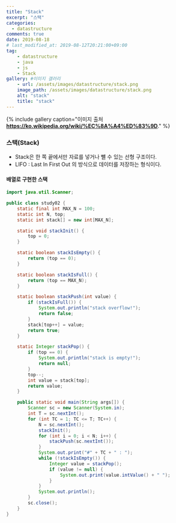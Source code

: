 ```yaml
---
title: "Stack"
excerpt: "스택"
categories: 
  - datastructure
comments: true
date: 2019-08-18
# last_modified_at: 2019-08-12T20:21:00+09:00
tag: 
    - datastructure
    - java
    - js
    - Stack
gallery: #이미지 갤러리
    - url: /assets/images/datastructure/stack.png
    image_path: /assets/images/datastructure/stack.png
    alt: "stack"
    title: "stack"
---
```


{% include gallery caption="이미지 출처 **https://ko.wikipedia.org/wiki/%EC%8A%A4%ED%83%9D**."  %}
### 스택(Stack)
- Stack은 한 쪽 끝에서만 자료를 넣거나 뺼 수 있는 선형 구조이다.
- LIFO : Last In First Out 의 방식으로 데이터를 저장하는 형식이다.

#### 배열로 구현한 스택
```java
import java.util.Scanner;

public class study02 {
	static final int MAX_N = 100;
	static int N, top;
	static int stack[] = new int[MAX_N];

	static void stackInit() {
		top = 0;
	}

	static boolean stackIsEmpty() {
		return (top == 0);
	}

	static boolean stackIsFull() {
		return (top == MAX_N);
	}

	static boolean stackPush(int value) {
		if (stackIsFull()) {
			System.out.println("stack overflow!");
			return false;
		}
		stack[top++] = value;
		return true;
	}

	static Integer stackPop() {
		if (top == 0) {
			System.out.println("stack is empty!");
			return null;
		}
		top--;
		int value = stack[top];
		return value;
	}

	public static void main(String args[]) {
		Scanner sc = new Scanner(System.in);
		int T = sc.nextInt();
		for (int TC = 1; TC <= T; TC++) {
			N = sc.nextInt();
			stackInit();
			for (int i = 0; i < N; i++) {
				stackPush(sc.nextInt());
			}
			System.out.print("#" + TC + " : ");
			while (!stackIsEmpty()) {
				Integer value = stackPop();
				if (value != null) {
					System.out.print(value.intValue() + " ");
				}
			}
			System.out.println();
		}
		sc.close();
	}
}
```